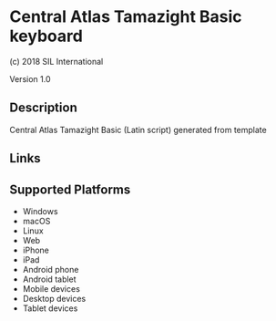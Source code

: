 Central Atlas Tamazight Basic keyboard
==============

(c) 2018 SIL International

Version 1.0

Description
-----------

Central Atlas Tamazight Basic (Latin script) generated from template

Links
-----

Supported Platforms
-------------------
 * Windows
 * macOS
 * Linux
 * Web
 * iPhone
 * iPad
 * Android phone
 * Android tablet
 * Mobile devices
 * Desktop devices
 * Tablet devices

